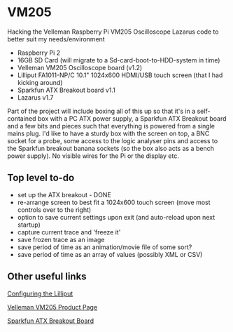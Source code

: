 # VM205
Hacking the Velleman Raspberry Pi VM205 Oscilloscope Lazarus code to better suit my needs/environment

* Raspberry Pi 2
* 16GB SD Card (will migrate to a Sd-card-boot-to-HDD-system in time)
* Velleman VM205 Oscilloscope board (v1.2)
* Lilliput FA1011-NP/C 10.1" 1024x600 HDMI/USB touch screen (that I had kicking around)
* Sparkfun ATX Breakout board v1.1
* Lazarus v1.7

Part of the project will include boxing all of this up so that it's in a self-contained box with a PC ATX power supply, a Sparkfun ATX Breakout board and a few bits and pieces such that everything is powered from a single mains plug. I'd like to have a sturdy box with the screen on top, a BNC socket for a probe, some access to the logic analyser pins and access to the Sparkfun breakout banana sockets (so the box also acts as a bench power supply). No visible wires for the Pi or the display etc.


## Top level to-do
* set up the ATX breakout - DONE
* re-arrange screen to best fit a 1024x600 touch screen (move most controls over to the right)
* option to save current settings upon exit (and auto-reload upon next startup)
* capture current trace and 'freeze it'
* save frozen trace as an image
* save period of time as an animation/movie file of some sort?
* save period of time as an array of values (possibly XML or CSV)
 

## Other useful links
[Configuring the Lilliput](https://www.raspberrypi.org/forums/viewtopic.php?f=91&t=124591 "Raspberry Pi Forum page")

[Velleman VM205 Product Page](https://www.velleman.eu/products/view/?id=418968 "Velleman VM205 Product Page")

[Sparkfun ATX Breakout Board](https://www.sparkfun.com/products/12867 "Sparkfun ATX Breakout Board")
